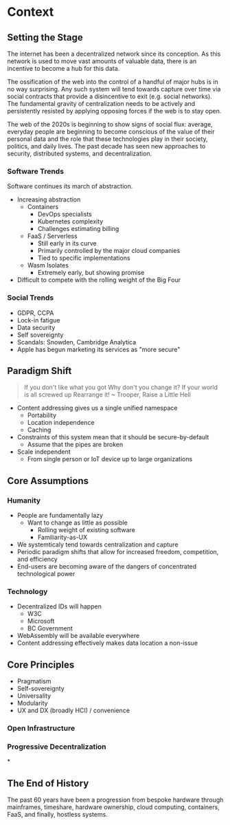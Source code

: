 # Context

## Setting the Stage

The internet has been a decentralized network since its conception. As this network is used to move vast amounts of valuable data, there is an incentive to become a hub for this data.

The ossification of the web into the control of a handful of major hubs is in no way surprising. Any such system will tend towards capture over time via social contracts that provide a disincentive to exit \(e.g. social networks\). The fundamental gravity of centralization needs to be actively and persistently resisted by applying opposing forces if the web is to stay open.

The web of the 2020s is beginning to show signs of social flux: average, everyday people are beginning to become conscious of the value of their personal data and the role that these technologies play in their society, politics, and daily lives. The past decade has seen new approaches to security, distributed systems, and decentralization.

### Software Trends

Software continues its march of abstraction.

* Increasing abstraction
  * Containers
    * DevOps specialists
    * Kubernetes complexity
    * Challenges estimating billing
  * FaaS / Serverless
    * Still early in its curve
    * Primarily controlled by the major cloud companies
    * Tied to specific implementations
  * Wasm Isolates
    * Extremely early, but showing promise
* Difficult to compete with the rolling weight of the Big Four

### Social Trends

* GDPR, CCPA
* Lock-in fatigue
* Data security
* Self sovereignty
* Scandals: Snowden, Cambridge Analytica
* Apple has begun marketing its services as "more secure"

## Paradigm Shift

> If you don't like what you got Why don't you change it? If your world is all screwed up Rearrange it! ~ Trooper, Raise a Little Hell

* Content addressing gives us a single unified namespace
  * Portability
  * Location independence
  * Caching
* Constraints of this system mean that it should be secure-by-default
  * Assume that the pipes are broken
* Scale independent
  * From single person or IoT device up to large organizations

## Core Assumptions

### Humanity

* People are fundamentally lazy
  * Want to change as little as possible
    * Rolling weight of existing software
    * Familiarity-as-UX
* We systemticaly tend towards centralization and capture
* Periodic paradigm shifts that allow for increased freedom, competition, and efficiency
* End-users are becoming aware of the dangers of concentrated technological power

### Technology

* Decentralized IDs will happen
  * W3C
  * Microsoft
  * BC Government
* WebAssembly will be available everywhere
* Content addressing effectively makes data location a non-issue

## Core Principles

* Pragmatism
* Self-sovereignty
* Universality
* Modularity
* UX and DX \(broadly HCI\) / convenience

### Open Infrastructure

### Progressive Decentralization

\*

## The End of History

The past 60 years have been a progression from bespoke hardware through mainframes, timeshare, hardware ownership, cloud computing, containers, FaaS, and finally, hostless systems.


